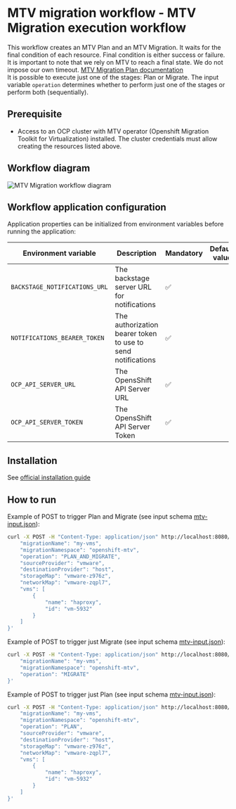# MTV migration workflow - MTV Migration execution workflow
This workflow creates an MTV Plan and an MTV Migration. It waits for the final condition of each resource. Final condition is either success or failure. It is important to note that we rely on MTV to reach a final state. We do not impose our own timeout.
[MTV Migration Plan documentation](https://docs.redhat.com/en/documentation/migration_toolkit_for_virtualization/2.6/html/installing_and_using_the_migration_toolkit_for_virtualization/migrating-vms-web-console_mtv#creating-migration-plans-ui)  
It is possible to execute just one of the stages: Plan or Migrate. The input variable `operation` determines whether to perform just one of the stages or perform both (sequentially).

## Prerequisite
* Access to an OCP cluster with MTV operator (Openshift Migration Toolkit for Virtualization) installed. The cluster credentials must allow creating the resources listed above.

## Workflow diagram
![MTV Migration workflow diagram](https://github.com/rhdhorchestrator/serverless-workflows/blob/main/mtv-migration/mtv.svg?raw=true)

## Workflow application configuration
Application properties can be initialized from environment variables before running the application:

| Environment variable  | Description | Mandatory | Default value |
|-----------------------|-------------|-----------|---------------|
| `BACKSTAGE_NOTIFICATIONS_URL`      | The backstage server URL for notifications | ✅ | |
| `NOTIFICATIONS_BEARER_TOKEN`      | The authorization bearer token to use to send notifications | ✅ | |
| `OCP_API_SERVER_URL`  | The OpensShift API Server URL | ✅ | |
| `OCP_API_SERVER_TOKEN`| The OpensShift API Server Token | ✅ | |

## Installation

See [official installation guide](https://github.com/rhdhorchestrator/serverless-workflows/blob/main/deploy/docs/main/mtv-migration)

## How to run
Example of POST to trigger Plan and Migrate (see input schema [mtv-input.json](./schema/mtv-input.json)):
```bash
curl -X POST -H "Content-Type: application/json" http://localhost:8080/mtv-plan -d '{
    "migrationName": "my-vms",
    "migrationNamespace": "openshift-mtv",
    "operation": "PLAN_AND_MIGRATE",
    "sourceProvider": "vmware",
    "destinationProvider": "host",
    "storageMap": "vmware-z976z",
    "networkMap": "vmware-zqpl7",
    "vms": [
        {
            "name": "haproxy",
            "id": "vm-5932"
        }
    ]
}'
```
Example of POST to trigger just Migrate (see input schema [mtv-input.json](./schema/mtv-input.json)):
```bash
curl -X POST -H "Content-Type: application/json" http://localhost:8080/mtv-migration -d '{
    "migrationName": "my-vms",
    "migrationNamespace": "openshift-mtv",
    "operation": "MIGRATE"
}'
```
Example of POST to trigger just Plan (see input schema [mtv-input.json](./schema/mtv-input.json)):
```bash
curl -X POST -H "Content-Type: application/json" http://localhost:8080/mtv-plan -d '{
    "migrationName": "my-vms",
    "migrationNamespace": "openshift-mtv",
    "operation": "PLAN",
    "sourceProvider": "vmware",
    "destinationProvider": "host",
    "storageMap": "vmware-z976z",
    "networkMap": "vmware-zqpl7",
    "vms": [
        {
            "name": "haproxy",
            "id": "vm-5932"
        }
    ]
}'
```
